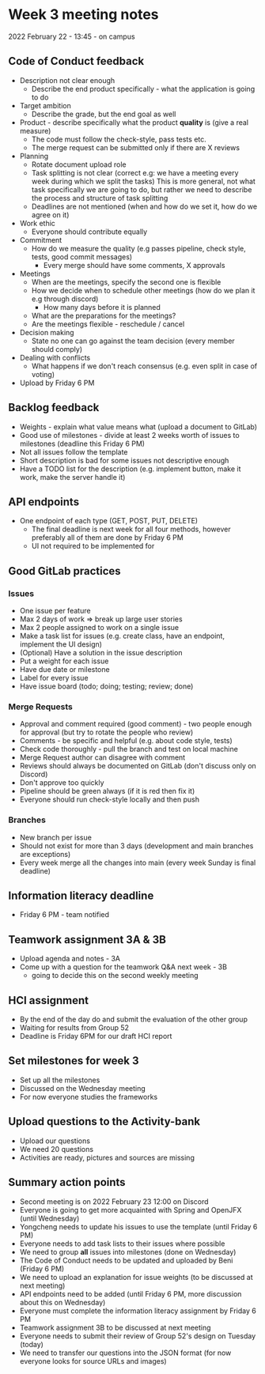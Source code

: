 # Week 3 meeting notes
2022 February 22 - 13:45 - on campus

## Code of Conduct feedback
* Description not clear enough
    - Describe the end product specifically - what the application is going to do
* Target ambition
    - Describe the grade, but the end goal as well
* Product - describe specifically what the product **quality** is (give a real measure)
    - The code must follow the check-style, pass tests etc.
    - The merge request can be submitted only if there are X reviews
* Planning
    - Rotate document upload role
    - Task splitting is not clear (correct e.g: we have a meeting every week during which we split the tasks)
        This is more general, not what task specifically we are going to do, but rather we need to describe the process and structure of task splitting
    - Deadlines are not mentioned (when and how do we set it, how do we agree on it)
* Work ethic
    - Everyone should contribute equally
* Commitment
    - How do we measure the quality (e.g passes pipeline, check style, tests, good commit messages)
        - Every merge should have some comments, X approvals
* Meetings
    - When are the meetings, specify the second one is flexible
    - How we decide when to schedule other meetings (how do we plan it e.g through discord)
        - How many days before it is planned
    - What are the preparations for the meetings?
    - Are the meetings flexible - reschedule / cancel
* Decision making
    - State no one can go against the team decision (every member should comply)
* Dealing with conflicts
    - What happens if we don't reach consensus (e.g. even split in case of voting)
* Upload by Friday 6 PM

## Backlog feedback
* Weights - explain what value means what (upload a document to GitLab)
* Good use of milestones - divide at least 2 weeks worth of issues to milestones (deadline this Friday 6 PM)
* Not all issues follow the template
* Short description is bad for some issues not descriptive enough
* Have a TODO list for the description (e.g. implement button, make it work, make the server handle it)

## API endpoints
* One endpoint of each type (GET, POST, PUT, DELETE)
    - The final deadline is next week for all four methods, however preferably all of them are done by Friday 6 PM
    - UI not required to be implemented for

## Good GitLab practices

### Issues
* One issue per feature
* Max 2 days of work => break up large user stories
* Max 2 people assigned to work on a single issue
* Make a task list for issues (e.g. create class, have an endpoint, implement the UI design)
* (Optional) Have a solution in the issue description
* Put a weight for each issue
* Have due date or milestone
* Label for every issue
* Have issue board (todo; doing; testing; review; done)

### Merge Requests
* Approval and comment required (good comment) - two people enough for approval (but try to rotate the people who review)
* Comments - be specific and helpful (e.g. about code style, tests)
* Check code thoroughly - pull the branch and test on local machine
* Merge Request author can disagree with comment
* Reviews should always be documented on GitLab (don't discuss only on Discord)
* Don't approve too quickly
* Pipeline should be green always (if it is red then fix it)
* Everyone should run check-style locally and then push

### Branches
* New branch per issue
* Should not exist for more than 3 days (development and main branches are exceptions)
* Every week merge all the changes into main (every week Sunday is final deadline)

## Information literacy deadline
* Friday 6 PM - team notified

## Teamwork assignment 3A & 3B
* Upload agenda and notes - 3A
* Come up with a question for the teamwork Q&A next week - 3B
    - going to decide this on the second weekly meeting

## HCI assignment
* By the end of the day do and submit the evaluation of the other group
* Waiting for results from Group 52
* Deadline is Friday 6PM for our draft HCI report

## Set milestones for week 3
* Set up all the milestones
* Discussed on the Wednesday meeting
* For now everyone studies the frameworks

## Upload questions to the Activity-bank
* Upload our questions
* We need 20 questions
* Activities are ready, pictures and sources are missing

## Summary action points
* Second meeting is on 2022 February 23 12:00 on Discord
* Everyone is going to get more acquainted with Spring and OpenJFX (until Wednesday)
* Yongcheng needs to update his issues to use the template (until Friday 6 PM)
* Everyone needs to add task lists to their issues where possible
* We need to group **all** issues into milestones (done on Wednesday)
* The Code of Conduct needs to be updated and uploaded by Beni (Friday 6 PM)
* We need to upload an explanation for issue weights (to be discussed at next meeting)
* API endpoints need to be added (until Friday 6 PM, more discussion about this on Wednesday)
* Everyone must complete the information literacy assignment by Friday 6 PM
* Teamwork assignment 3B to be discussed at next meeting
* Everyone needs to submit their review of Group 52's design on Tuesday (today)
* We need to transfer our questions into the JSON format (for now everyone looks for source URLs and images)
